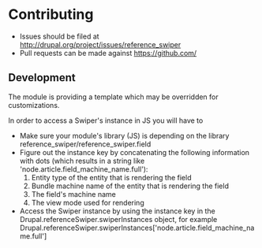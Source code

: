 # Contributing

* Issues should be filed at http://drupal.org/project/issues/reference_swiper
* Pull requests can be made against https://github.com/

## Development

The module is providing a template which may be overridden for customizations.

In order to access a Swiper's instance in JS you will have to

- Make sure your module's library (JS) is depending on the library
reference_swiper/reference_swiper.field
- Figure out the instance key by concatenating the following information with
dots (which results in a string like 'node.article.field_machine_name.full'):
  1. Entity type of the entity that is rendering the field
  2. Bundle machine name of the entity that is rendering the field
  3. The field's machine name
  4. The view mode used for rendering
- Access the Swiper instance by using the instance key in the
Drupal.referenceSwiper.swiperInstances object, for example
Drupal.referenceSwiper.swiperInstances['node.article.field_machine_name.full']
